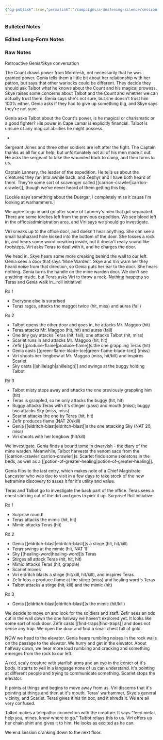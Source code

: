 ```yaml
---
{"dg-publish":true,"permalink":"/campaigns/a-deafening-silence/session-notes/session-45/"}
---
```


### Bulleted Notes

### Edited Long-Form Notes 

### Raw Notes
Retroactive Genia/Skye conversation

The Count draws power from Mordresh, not necessarily that he was granted power. Genia tells them a little bit about her relationship with her patron, but says that other warlocks could be different. They decide they should ask Talbot what he knows about the Count and his magical prowess. Skye raises some concerns about Talbot and the Count and whether we can actually trust them. Genia says she's not sure, but she doesn't trust him 100% either. Genia asks if they had to give up something big, and Skye says they're not sure.

Genia asks Talbot about the Count's power, is he magical or charismatic or a good fighter? His power in Cape Lamar is explicitly financial. Talbot is unsure of any magical abilities he might possess.

-

Sergeant Jones and three other soldiers are left after the fight. The Captain thanks us all for our help, but unfortunately not all of his men made it out. He asks the sergeant to take the wounded back to camp, and then turns to us.

Captain Lannery, the leader of the expedition. He tells us about the creatures they ran into awhile back, and Zephyr and I have both heard of them. They're some sort of scavenger called [[carrion-crawler\|carrion-crawler]], though we've never heard of them getting this big.

[Lockie says something about the Duergar, I completely miss it cause I'm looking at warhammers.]

We agree to go in and go after some of Lannery's men that got separated. There are some torches left from the previous expedition. We see blood left in the office/administration area, and Viri says we should go investigate.

Viri sneaks up to the office door, and doesn't hear anything. She can see a small haphazard hole kicked into the bottom of the door. She tosses a rock in, and hears some wood creaking inside, but it doesn't really sound like footsteps. Viri asks Teras to deal with it, and he charges the door.

We head in. Skye hears some more creaking behind the wall to our left. Genia sees a door that says 'Mine Warden'. Skye and Viri warn her they heard noise from that direction, so Genia puts her ear to the door. She hears nothing. Genia turns the handle on the mine warden door. We don't see anything inside, but Teras asks Viri to throw a rock. Nothing happens so Teras and Genia walk in...roll initiative!

Rd 1
- Everyone else is surprised
- Teras rages, attacks the maggot twice (hit, miss) and auras (fail)

Rd 2
- Talbot opens the other door and goes in, he attacks Mr. Maggoo (hit)
- Teras attacks Mr. Maggoo (hit, hit) and auras (fail)
- One tiny guy attacks Teras (hit, fail); one attacks Talbot (hit, miss)
- Scarlet runs in and attacks Mr. Maggoo (hit, hit) 
- Zefir [[produce-flame\|produce-flame]]s the one grappling Teras (hit)
- Genia casts [[green-flame-blade-tce\|green-flame-blade-tce]] (miss)
- Viri shoots her longbow at Mr. Maggoo (miss, hit/kill) and inspires Scarlet 
- Sky casts [[shillelagh\|shillelagh]] and swings at the buggy holding Talbot

Rd 3
- Talbot misty steps away and attacks the one previously grappling him (hit)
- Teras is grappled, so he only attacks the buggy (hit, hit)
- Buggy attacks Teras with it's stinger (pass) and mouth (miss); buggy two attacks Sky (miss, miss)
- Scarlet attacks the one by Teras (hit, hit)
- Zefir produces flame (NAT 20/kill)
- Genia [[eldritch-blast\|eldritch-blast]]s the one attacking Sky (NAT 20, miss)
- Viri shoots with her longbow (hit/kill)

We investigate. Genia finds a bound tome in dwarvish - the diary of the mine warden. Meanwhile, Talbot harvests the venom sacs from the [[carrion-crawler\|carrion-crawler]]s. Scarlet finds some skeletons in the beds, as well as a [[potion-of-greater-healing\|potion-of-greater-healing]].

Genia flips to the last entry, which makes note of a Chief Magistrate Lancaster who was due to visit in a few days to take stock of the new ketramine discovery to asses it for it's utility and value. 

Teras and Talbot go to investigate the back part of the office. Teras sees a chest sticking out of the dirt and goes to pick it up. Surprise! Roll initiative.

Rd 1
- Surprise round!
- Teras attacks the mimic (hit, hit)
- Mimic attacks Teras (hit)

Rd 2
- Genia [[eldritch-blast\|eldritch-blast]]s a stirge (hit, hit/kill)
- Teras swings at the mimic (hit, NAT 1)
- Sky [[healing-word\|healing-word]]s Teras
- Stirges all attack Teras (hit, hit, hit)
- Mimic attacks Teras (hit, grapple)
- Scarlet moves
- Viri eldritch blasts a stirge (hit/kill, hit/kill), and inspires Teras 
- Zefir lobs a produce flame at the stirge (miss) and healing word's Teras
- Talbot attacks a stirge (hit, kill) and the mimic (hit)

Rd 3
- Genia [[eldritch-blast\|eldritch-blast]]s the mimic (hit/kill)

We decide to move on and look for the soldiers and staff. Zefir sees an odd cut in the wall down the one hallway we haven't explored yet. It looks like some sort of rock door. Zefir casts [[find-traps\|find-traps]] and does not sense any trap. We open the door and find a small chest full of gold.

NOW we head to the elevator. Genia hears rumbling noises in the rock walls on the passage to the elevator. We hurry and get in the elevator. About halfway down, we hear more loud rumbling and cracking and something emerges from the rock to our left. 

A red, scaly creature with starfish arms and an eye in the center of it's body. It starts to yell in a language none of us can understand. It's pointing at different people and trying to communicate something. Scarlet stops the elevator.

It points at things and begins to move away from us. Viri discerns that it's pointing at things and then at it's mouth, Teras' warhammer, Skye's general vicinity, and Scarlet. Teras gives it his tin box, and it shreds it. We are all very confused.

Talbot makes a telepathic connection with the creature. It says "feed metal, help you, mines, know where to go." Talbot relays this to us. Viri offers up her chain shirt and gives it to him. He looks as excited as he can.

We end session cranking down to the next floor.